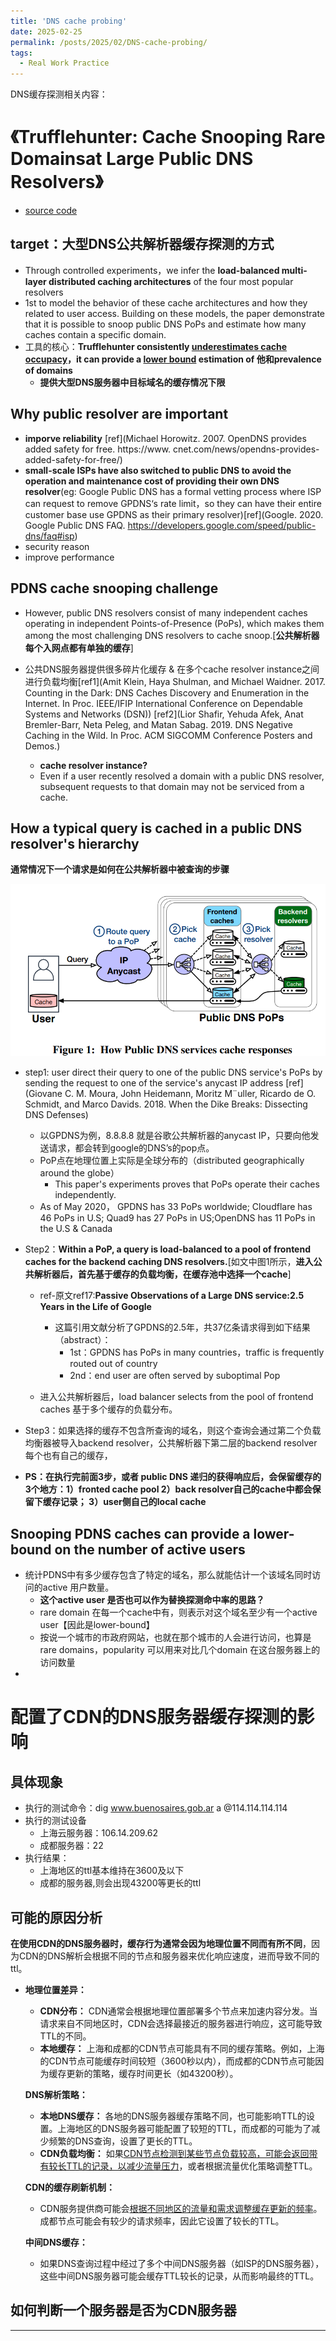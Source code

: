 ```yaml
---
title: 'DNS cache probing'
date: 2025-02-25
permalink: /posts/2025/02/DNS-cache-probing/
tags:
  - Real Work Practice
---
```


DNS缓存探测相关内容：

# 《Trufflehunter: Cache Snooping Rare Domainsat Large Public DNS Resolvers》

* [source code](https://github.com/ucsdsysnet/trufflehunter)

## target：大型DNS公共解析器缓存探测的方式

* Through controlled experiments，we infer the **load-balanced multi-layer distributed caching architectures** of the four most popular resolvers
* 1st to model the behavior of these cache architectures and how they related to user access. Building on these models, the paper demonstrate that it is possible to snoop public DNS PoPs and estimate how many caches contain a specific domain.
* 工具的核心：**Trufflehunter consistently <u>underestimates cache occupacy</u>，it can provide a <u>lower bound</u> estimation of 他和prevalence of domains** 
  * **提供大型DNS服务器中目标域名的缓存情况下限**

## Why public resolver are important

* **imporve reliability** [ref](Michael Horowitz. 2007. OpenDNS provides added safety for free. https://www.
  cnet.com/news/opendns-provides-added-safety-for-free/)
* **small-scale ISPs have also switched to public DNS to avoid the operation and maintenance cost of providing their own DNS resolver**(eg: Google Public DNS has a formal vetting process where ISP can request to remove GPDNS‘s rate limit，so they can have their entire customer base use GPDNS as their primary resolver)[ref](Google. 2020. Google Public DNS FAQ. https://developers.google.com/speed/public-dns/faq#isp)
* security reason
* improve performance

## PDNS cache snooping challenge 

* However, public DNS resolvers consist of many independent caches operating in independent Points-of-Presence (PoPs), which makes them among the most challenging DNS resolvers to cache snoop.[**公共解析器每个入网点都有单独的缓存**]

* 公共DNS服务器提供很多碎片化缓存 & 在多个cache resolver instance之间进行负载均衡[ref1](Amit Klein, Haya Shulman, and Michael Waidner. 2017. Counting in the Dark: DNS Caches Discovery and Enumeration in the Internet. In Proc. IEEE/IFIP International Conference on Dependable Systems and Networks (DSN)) [ref2](Lior Shafir, Yehuda Afek, Anat Bremler-Barr, Neta Peleg, and Matan Sabag. 2019. DNS Negative Caching in the Wild. In Proc. ACM SIGCOMM Conference Posters and Demos.)
  * **cache resolver instance?**
  * Even if a user recently resolved a domain with a public DNS resolver, subsequent requests to that domain may not be serviced from a cache.

## How a typical query is cached in a public DNS resolver's hierarchy

**通常情况下一个请求是如何在公共解析器中被查询的步骤**

<img src="/images/img/GPDNS缓存策略.png">

* step1: user direct their query to one of the public DNS service's PoPs by sending the request to one of the service's anycast IP address [ref](Giovane C. M. Moura, John Heidemann, Moritz M¨uller, Ricardo de O. Schmidt, and Marco Davids. 2018. When the Dike Breaks: Dissecting DNS Defenses)

  * 以GPDNS为例，8.8.8.8 就是谷歌公共解析器的anycast IP，只要向他发送请求，都会转到google的DNS’s的pop点。
  * PoP点在地理位置上实际是全球分布的（distributed geographically around the globe）
    * This paper's experiments proves that PoPs operate their caches independently.
  * As of May 2020， GPDNS has 33 PoPs worldwide; Cloudflare has 46 PoPs in U.S; Quad9 has 27 PoPs in US;OpenDNS has 11 PoPs in the U.S & Canada

* Step2：**Within a PoP, a query is load-balanced to a pool of frontend caches for the backend caching DNS resolvers.**[如文中图1所示，**进入公共解析器后，首先基于缓存的负载均衡，在缓存池中选择一个cache**] 

  * ref-原文ref17:**Passive Observations of a Large DNS service:2.5 Years in the Life of Google**
    * 这篇引用文献分析了GPDNS的2.5年，共37亿条请求得到如下结果（abstract）：
      * 1st：GPDNS has PoPs in many countries，traffic is frequently routed out of country
      * 2nd：end user are often served by suboptimal Pop

  * 进入公共解析器后，load balancer selects from the pool of frontend caches 基于多个缓存的负载分布。

* Step3：如果选择的缓存不包含所查询的域名，则这个查询会通过第二个负载均衡器被导入backend resolver，公共解析器下第二层的backend resolver每个也有自己的缓存，

* **PS：在执行完前面3步，或者 public DNS 递归的获得响应后，会保留缓存的3个地方：1）fronted cache pool 2）back resolver自己的cache中都会保留下缓存记录； 3）user侧自己的local cache**

## Snooping PDNS caches can provide a lower-bound on the number of active users 

* 统计PDNS中有多少缓存包含了特定的域名，那么就能估计一个该域名同时访问的active 用户数量。
  * **这个active user 是否也可以作为替换探测命中率的思路？**
  * rare domain 在每一个cache中有，则表示对这个域名至少有一个active user【因此是lower-bound】
  * 按说一个城市的市政府网站，也就在那个城市的人会进行访问，也算是rare domains，popularity 可以用来对比几个domain 在这台服务器上的访问数量
* 

# 配置了CDN的DNS服务器缓存探测的影响

## 具体现象

* 执行的测试命令：dig www.buenosaires.gob.ar a @114.114.114.114
* 执行的测试设备
  * 上海云服务器：106.14.209.62
  * 成都服务器：22
* 执行结果：
  * 上海地区的ttl基本维持在3600及以下
  * 成都的服务器,则会出现43200等更长的ttl

## 可能的原因分析

**在使用CDN的DNS服务器时，缓存行为通常会因为地理位置不同而有所不同**，因为CDN的DNS解析会根据不同的节点和服务器来优化响应速度，进而导致不同的ttl。

* **地理位置差异：**

  - **CDN分布：** CDN通常会根据地理位置部署多个节点来加速内容分发。当请求来自不同地区时，CDN会选择最接近的服务器进行响应，这可能导致TTL的不同。
  - **本地缓存：** 上海和成都的CDN节点可能具有不同的缓存策略。例如，上海的CDN节点可能缓存时间较短（3600秒以内），而成都的CDN节点可能因为缓存更新的策略，缓存时间更长（如43200秒）。

  **DNS解析策略：**

  - **本地DNS缓存：** 各地的DNS服务器缓存策略不同，也可能影响TTL的设置。上海地区的DNS服务器可能配置了较短的TTL，而成都的可能为了减少频繁的DNS查询，设置了更长的TTL。
  - **CDN负载均衡：** 如果<u>CDN节点检测到某些节点负载较高，可能会返回带有较长TTL的记录，以减少流量压力</u>，或者根据流量优化策略调整TTL。

  **CDN的缓存刷新机制：**

  - CDN服务提供商可能会<u>根据不同地区的流量和需求调整缓存更新的频率</u>。成都节点可能会有较少的请求频率，因此它设置了较长的TTL。

  **中间DNS缓存：**

  - 如果DNS查询过程中经过了多个中间DNS服务器（如ISP的DNS服务器），这些中间DNS服务器可能会缓存TTL较长的记录，从而影响最终的TTL。

## 如何判断一个服务器是否为CDN服务器








------

